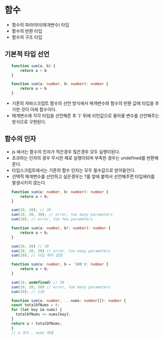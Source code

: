 # 함수

 - 함수의 파라미터(매개변수) 타입
 - 함수의 반환 타입
 - 함수의 구조 타입

## 기본적 타입 선언

 ```js
    function sum(a, b) {
        return a + b
    }
 ```
 ```ts
    function sum(a: number, b: number): number {
        return a + b
    }
 ```

 - 기존의 자바스크립트 함수의 선언 방식에서 매개변수와 함수의 반환 값에 타입을 추가한 것이 아래 함수이다.
 - 매개변수에 각각 타입을 선언해준 후 ')' 뒤에 리턴값으로 돌아올 변수를 선언해주는 방식으로 구현된다.

## 함수의 인자

 - js 에서는 함수의 인자가 적은경우 많은경우 모두 실행이된다.
 - 초과하는 인자의 경우 무시한 채로 실행이되며 부족한 경우는 undefined를 반환해준다.
 - 타입스크립트에서는 기존의 함수 인자는 모두 필수값으로 받아들인다.
 - 선택적 매개변수를 선언하고 싶은경우는 ?를 앞에 붙여서 선언해주면 타입에러를 발생시키지 않는다.

 ```ts
    function sum(a: number, b: number): number {
        return a + b;
    }

    sum(10, 20); // 30
    sum(10, 20, 30); // error, too many parameters
    sum(10); // error, too few parameters

    function sum(a: number, b?: number): number {
        return a + b;
    }

    sum(10, 20) // 30
    sum(10, 20, 30) // error, too many parameters
    sum(10); // 타입 에러 없음

    function sum(a: number, b = '100'): number {
        return a + b;
    }

    sum(10, undefined) // 30
    sum(10, 20, 30) // error, too many parameters
    sum(10); // 110

    function sum(a: number, ...nums: number[]): number {
    const totalOfNums = 0;
    for (let key in nums) {
      totalOfNums += nums[key];
    }
    return a + totalOfNums;
    }
    // a 정수 , nums 배열
 ```